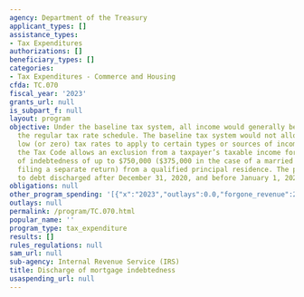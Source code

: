 ```yaml
---
agency: Department of the Treasury
applicant_types: []
assistance_types:
- Tax Expenditures
authorizations: []
beneficiary_types: []
categories:
- Tax Expenditures - Commerce and Housing
cfda: TC.070
fiscal_year: '2023'
grants_url: null
is_subpart_f: null
layout: program
objective: Under the baseline tax system, all income would generally be taxed under
  the regular tax rate schedule. The baseline tax system would not allow preferentially
  low (or zero) tax rates to apply to certain types or sources of income. In contrast,
  the Tax Code allows an exclusion from a taxpayer’s taxable income for any discharge
  of indebtedness of up to $750,000 ($375,000 in the case of a married individual
  filing a separate return) from a qualified principal residence. The provision applies
  to debt discharged after December 31, 2020, and before January 1, 2026.
obligations: null
other_program_spending: '[{"x":"2023","outlays":0.0,"forgone_revenue":220000000.0},{"x":"2024","outlays":0.0,"forgone_revenue":150000000.0},{"x":"2025","outlays":0.0,"forgone_revenue":150000000.0}]'
outlays: null
permalink: /program/TC.070.html
popular_name: ''
program_type: tax_expenditure
results: []
rules_regulations: null
sam_url: null
sub-agency: Internal Revenue Service (IRS)
title: Discharge of mortgage indebtedness
usaspending_url: null
---
```

